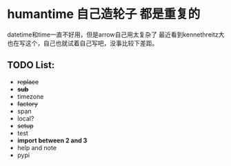 # humantime 自己造轮子 都是重复的 

datetime和time一直不好用，但是arrow自己用太复杂了
最近看到kennethreitz大也在写这个，自己也就试着自己写吧，没事比较下差距。


## TODO List:
* ~~replace~~
* ~~__sub__~~
* timezone
* ~~factory~~
* span
* local?
* ~~setup~~
* test
* **import between 2 and 3**
* help and note
* pypi
